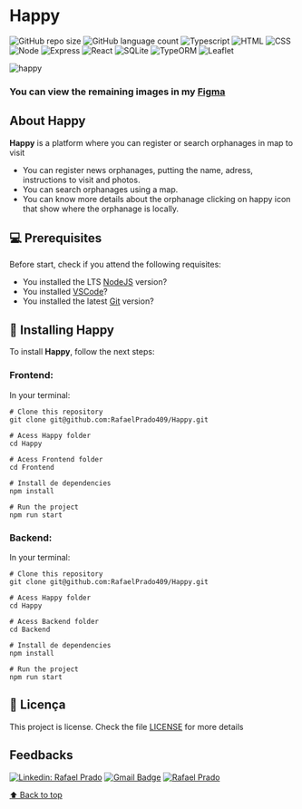 # **Happy**


![GitHub repo size](https://img.shields.io/github/repo-size/RafaelPrado409/Happy?style=for-the-badge)
![GitHub language count](https://img.shields.io/github/languages/count/RafaelPrado409/Happy?style=for-the-badge)
![Typescript](https://img.shields.io/badge/TypeScript-007ACC?style=for-the-badge&logo=typescript&logoColor=white)
![HTML](https://img.shields.io/badge/HTML5-E34F26?style=for-the-badge&logo=html5&logoColor=white)
![CSS](https://img.shields.io/badge/CSS3-1572B6?style=for-the-badge&logo=css3&logoColor=white)
![Node](https://img.shields.io/badge/Node.js-43853D?style=for-the-badge&logo=node.js&logoColor=white)
![Express](https://img.shields.io/badge/Express.js-404D59?style=for-the-badge)
![React](https://img.shields.io/badge/React-20232A?style=for-the-badge&logo=react&logoColor=61DAFB)
![SQLite](https://img.shields.io/badge/SQLite-07405E?style=for-the-badge&logo=sqlite&logoColor=white)
![TypeORM](https://img.shields.io/badge/TypeORM-07405E?style=for-the-badge&logo=typeorm&logoColor=white)
![Leaflet](https://img.shields.io/badge/Leaflet-43853D?style=for-the-badge&logo=leaflet&logoColor=white)

<img src="https://i.imgur.com/X64Qmvn.png?1" alt="happy" />

### You can view the remaining images in my [Figma](https://www.figma.com/file/N7wRAtrybG1LB39SL4nv95/Happy-Rafael%60s?node-id=0%3A1)

## About Happy

**Happy** is a platform where you can register or search orphanages in map to visit

- You can register news orphanages, putting the name, adress, instructions to visit and photos.
- You can search orphanages using a map.
- You can know more details about the orphanage clicking on happy icon that show where the orphanage is locally.

## 💻 Prerequisites

Before start, check if you attend the following requisites:
* You installed the LTS [NodeJS](https://nodejs.org/en/) version?
* You installed [VSCode](https://code.visualstudio.com/)?
* You installed the latest [Git](https://git-scm.com/) version?

## 🚀 Installing Happy

To install **Happy**, follow the next steps:

### Frontend:

In your terminal:

```
# Clone this repository
git clone git@github.com:RafaelPrado409/Happy.git
```
```
# Acess Happy folder
cd Happy
```
```
# Acess Frontend folder
cd Frontend
```
```
# Install de dependencies
npm install
```
```
# Run the project
npm run start
```
### Backend:

In your terminal:

```
# Clone this repository
git clone git@github.com:RafaelPrado409/Happy.git
```
```
# Acess Happy folder
cd Happy
```
```
# Acess Backend folder
cd Backend
```
```
# Install de dependencies
npm install
```
```
# Run the project
npm run start
```
## 📝 Licença

This project is license. Check the file [LICENSE](LICENSE.md) for more details

## Feedbacks

[![Linkedin: Rafael Prado](https://img.shields.io/badge/-RafaelPrado-blue?style=flat-square&logo=Linkedin&logoColor=white&link=LINK-DO-SEU-LINKEDIN)](https://www.linkedin.com/in/rafael-prado-8a40b6132/)
[![Gmail Badge](https://img.shields.io/badge/-santiagorafael409@gmail.com-006bed?style=flat-square&logo=Gmail&logoColor=white&link=mailto:SEU-EMAIL)](mailto:santiagorafael409@gmail.com)
[![Rafael Prado]( https://img.shields.io/github/followers/RafaelPrado409?label=follow&style=social)](https://github.com/RafaelPrado409)

[⬆ Back to top](#Happy)<br>
